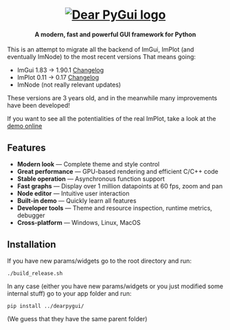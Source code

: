 <h1 align="center">
  <br>
  <a href="https://github.com/hoffstadt/DearPyGui"><img src="https://raw.githubusercontent.com/hoffstadt/DearPyGui/assets/readme/dpg_logo_button.png" alt="Dear PyGui logo"></a>
</h1>

<h4 align="center">A modern, fast and powerful GUI framework for Python</h4>
  
This is an attempt to migrate all the backend of ImGui, ImPlot (and eventually ImNode) to the most recent versions
That means going:
  - ImGui 1.83 -> 1.90.1 [Changelog](https://github.com/ocornut/imgui/releases)
  - ImPlot 0.11 -> 0.17 [Changelog](https://github.com/epezent/implot/tags)
  - ImNode (not really relevant updates)

These versions are 3 years old, and in the meanwhile many improvements have been developed!

If you want to see all the potentialities of the real ImPlot, take a look at the [demo online](https://traineq.org/implot_demo/src/implot_demo.html)

## Features  
- **Modern look** — Complete theme and style control
- **Great performance** —  GPU-based rendering and efficient C/C++ code
- **Stable operation** —  Asynchronous function support
- **Fast graphs** — Display over 1 million datapoints at 60 fps, zoom and pan
- **Node editor** — Intuitive user interaction
- **Built-in demo** — Quickly learn all features
- **Developer tools** — Theme and resource inspection, runtime metrics, debugger
- **Cross-platform** — Windows, Linux, MacOS
  
## Installation

If you have new params/widgets go to the root directory and run:
```
./build_release.sh
```
In any case (either you have new params/widgets or you just modified some internal stuff) go to your app folder and run:
```
pip install ../dearpygui/
```
(We guess that they have the same parent folder)
